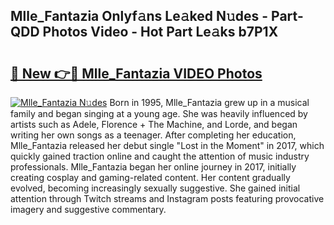 ## Mlle_Fantazia Onlyf𝚊ns Le𝚊ked N𝚞des - Part-QDD Photos Video - Hot Part Le𝚊ks b7P1X

# <h2><a href="http://ac29655.deff.icu/?id=Mlle_Fantazia">🔗 New 👉🔴 Mlle_Fantazia VIDEO Photos</a></h2>

[![Mlle_Fantazia N𝚞des](https://i.imgur.com/rIISA9y.gif)](http://ac29655.deff.icu/?id=Mlle_Fantazia)
Born in 1995, Mlle_Fantazia grew up in a musical family and began singing at a young age. She was heavily influenced by artists such as Adele, Florence + The Machine, and Lorde, and began writing her own songs as a teenager. After completing her education, Mlle_Fantazia released her debut single "Lost in the Moment" in 2017, which quickly gained traction online and caught the attention of music industry professionals. Mlle_Fantazia began her online journey in 2017, initially creating cosplay and gaming-related content. Her content gradually evolved, becoming increasingly sexually suggestive. She gained initial attention through Twitch streams and Instagram posts featuring provocative imagery and suggestive commentary.

